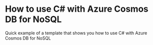 # How to use C# with Azure Cosmos DB for NoSQL

Quick example of a template that shows you how to use C# with Azure Cosmos DB for NoSQL
